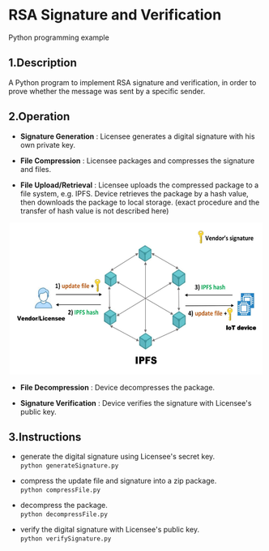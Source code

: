 # RSA Signature and Verification  
Python programming example

## 1.Description  
A Python program to implement RSA signature and verification, in order to prove whether the message was sent by a specific sender.  

## 2.Operation 

* **Signature Generation**
: Licensee generates a digital signature with his own private key.  

* **File Compression**
: Licensee packages and compresses the signature and files.  

* **File Upload/Retrieval**
: Licensee uploads the compressed package to a file system, e.g. IPFS. Device retrieves the package by a hash value, then downloads the package to local storage. (exact procedure and the transfer of hash value is not described here)
 <div align=center><img width="500" height="300" src="https://github.com/zhilin963/rsa-signature/blob/main/IMG/ipfs.jpg" />  </div>  

* **File Decompression**
: Device decompresses the package.  

* **Signature Verification**
: Device verifies the signature with Licensee's public key.


## 3.Instructions
* generate the digital signature using Licensee's secret key.  
`python generateSignature.py`

* compress the update file and signature into a zip package.  
`python compressFile.py`  

* decompress the package.    
`python decompressFile.py`  

* verify the digital signature with Licensee's public key.    
`python verifySignature.py`
